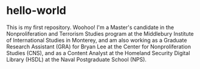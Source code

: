 # hello-world
This is my first repository. Woohoo!
I'm a Master's candidate in the Nonproliferation and Terrorism Studies program at the Middlebury Institute of International Studies in Monterey, and am also working as a Graduate Research Assistant (GRA) for Bryan Lee at the Center for Nonproliferation Studies (CNS), and as a Content Analyst at the Homeland Security Digital Library (HSDL) at the Naval Postgraduate School (NPS). 

